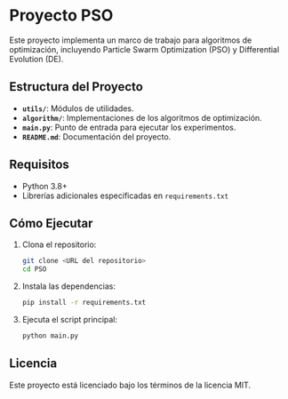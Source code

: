 # Proyecto PSO

Este proyecto implementa un marco de trabajo para algoritmos de optimización, incluyendo Particle Swarm Optimization (PSO) y Differential Evolution (DE).

## Estructura del Proyecto

- **`utils/`**: Módulos de utilidades.
- **`algorithm/`**: Implementaciones de los algoritmos de optimización.
- **`main.py`**: Punto de entrada para ejecutar los experimentos.
- **`README.md`**: Documentación del proyecto.

## Requisitos

- Python 3.8+
- Librerías adicionales especificadas en `requirements.txt`

## Cómo Ejecutar

1. Clona el repositorio:
    ```bash
    git clone <URL del repositorio>
    cd PSO
    ```

2. Instala las dependencias:
    ```bash
    pip install -r requirements.txt
    ```

3. Ejecuta el script principal:
    ```bash
    python main.py
    ```

## Licencia

Este proyecto está licenciado bajo los términos de la licencia MIT.
